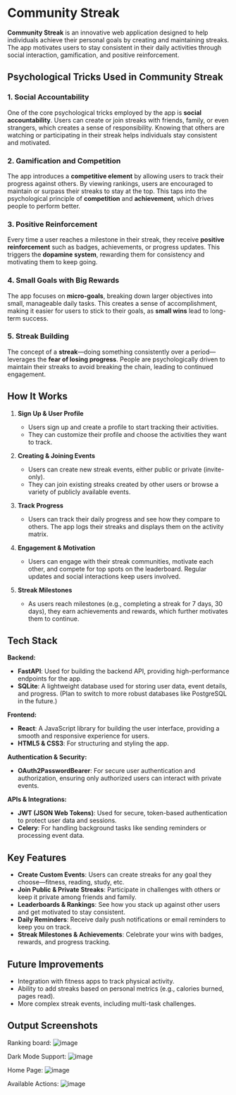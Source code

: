 # Community Streak

**Community Streak** is an innovative web application designed to help individuals achieve their personal goals by creating and maintaining streaks. The app motivates users to stay consistent in their daily activities through social interaction, gamification, and positive reinforcement. 

## Psychological Tricks Used in Community Streak

### 1. **Social Accountability**  
One of the core psychological tricks employed by the app is **social accountability**. Users can create or join streaks with friends, family, or even strangers, which creates a sense of responsibility. Knowing that others are watching or participating in their streak helps individuals stay consistent and motivated.  

### 2. **Gamification and Competition**  
The app introduces a **competitive element** by allowing users to track their progress against others. By viewing rankings, users are encouraged to maintain or surpass their streaks to stay at the top. This taps into the psychological principle of **competition** and **achievement**, which drives people to perform better.

### 3. **Positive Reinforcement**  
Every time a user reaches a milestone in their streak, they receive **positive reinforcement** such as badges, achievements, or progress updates. This triggers the **dopamine system**, rewarding them for consistency and motivating them to keep going.

### 4. **Small Goals with Big Rewards**  
The app focuses on **micro-goals**, breaking down larger objectives into small, manageable daily tasks. This creates a sense of accomplishment, making it easier for users to stick to their goals, as **small wins** lead to long-term success.

### 5. **Streak Building**  
The concept of a **streak**—doing something consistently over a period—leverages the **fear of losing progress**. People are psychologically driven to maintain their streaks to avoid breaking the chain, leading to continued engagement.

## How It Works

1. **Sign Up & User Profile**  
   - Users sign up and create a profile to start tracking their activities.
   - They can customize their profile and choose the activities they want to track.

2. **Creating & Joining Events**  
   - Users can create new streak events, either public or private (invite-only).
   - They can join existing streaks created by other users or browse a variety of publicly available events.

3. **Track Progress**  
   - Users can track their daily progress and see how they compare to others. The app logs their streaks and displays them on the activity matrix.

4. **Engagement & Motivation**  
   - Users can engage with their streak communities, motivate each other, and compete for top spots on the leaderboard. Regular updates and social interactions keep users involved.

5. **Streak Milestones**  
   - As users reach milestones (e.g., completing a streak for 7 days, 30 days), they earn achievements and rewards, which further motivates them to continue.

## Tech Stack

**Backend:**  
- **FastAPI**: Used for building the backend API, providing high-performance endpoints for the app.  
- **SQLite**: A lightweight database used for storing user data, event details, and progress. (Plan to switch to more robust databases like PostgreSQL in the future.)

**Frontend:**  
- **React**: A JavaScript library for building the user interface, providing a smooth and responsive experience for users.  
- **HTML5 & CSS3**: For structuring and styling the app.

**Authentication & Security:**  
- **OAuth2PasswordBearer**: For secure user authentication and authorization, ensuring only authorized users can interact with private events.

**APIs & Integrations:**  
- **JWT (JSON Web Tokens)**: Used for secure, token-based authentication to protect user data and sessions.  
- **Celery**: For handling background tasks like sending reminders or processing event data.

## Key Features

- **Create Custom Events**: Users can create streaks for any goal they choose—fitness, reading, study, etc.  
- **Join Public & Private Streaks**: Participate in challenges with others or keep it private among friends and family.  
- **Leaderboards & Rankings**: See how you stack up against other users and get motivated to stay consistent.  
- **Daily Reminders**: Receive daily push notifications or email reminders to keep you on track.  
- **Streak Milestones & Achievements**: Celebrate your wins with badges, rewards, and progress tracking.

## Future Improvements

- Integration with fitness apps to track physical activity.
- Ability to add streaks based on personal metrics (e.g., calories burned, pages read).
- More complex streak events, including multi-task challenges.

## Output Screenshots
Ranking board:
![image](https://github.com/user-attachments/assets/57bc0236-2601-4af6-8d4b-645c1823bcff)

Dark Mode Support:
![image](https://github.com/user-attachments/assets/a1e8d9ce-d9e5-4f21-8be5-4510ae97c5b3)

Home Page:
![image](https://github.com/user-attachments/assets/c785858e-4698-42ea-a543-09898f194191)

Available Actions:
![image](https://github.com/user-attachments/assets/b662fbd6-4511-40c3-89dc-faea45e328c5)



